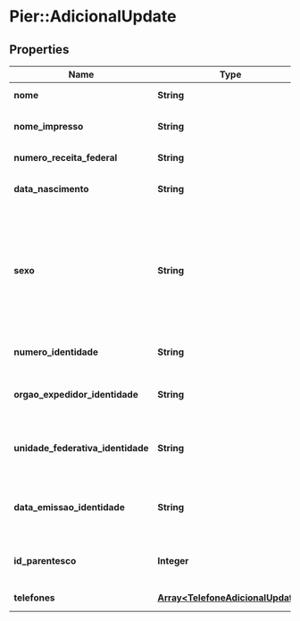 # Pier::AdicionalUpdate

## Properties
Name | Type | Description | Notes
------------ | ------------- | ------------- | -------------
**nome** | **String** | Nome completo do Adicional. | 
**nome_impresso** | **String** | Nome do Adicional que ser\u00E1 gravado no Cart\u00E3o. | [optional] 
**numero_receita_federal** | **String** | N\u00FAmero do CPF ou CNPJ do Adicional. | 
**data_nascimento** | **String** | Data de Nascimento do Adicional em formato yyyy-MM-dd. | [optional] 
**sexo** | **String** | C\u00F3digo de identifica\u00E7\u00E3o do sexo da Pessoa, quando PF, sendo: (\&quot;M\&quot;: Masculino), (\&quot;F\&quot;: Feminino), (\&quot;O\&quot;: Outro), (\&quot;N\&quot;: N\u00E3o Especificado). | [optional] 
**numero_identidade** | **String** | N\u00FAmero do Documento de Identidade do Adicional. | [optional] 
**orgao_expedidor_identidade** | **String** | Nome do Org\u00E3o Emissor do Documento de Identidade do Adicional. | [optional] 
**unidade_federativa_identidade** | **String** | Sigla da Unidade Federativa onde o Documento de Identidade do Adicional foi emitido. | [optional] 
**data_emissao_identidade** | **String** | Data de emiss\u00E3o do Documento de Identidade do Adicional em formato yyyy-MM-dd. | [optional] 
**id_parentesco** | **Integer** | C\u00F3digo de identifica\u00E7\u00E3o do Parentesco do Adicional com o Titular. | [optional] 
**telefones** | [**Array&lt;TelefoneAdicionalUpdate&gt;**](TelefoneAdicionalUpdate.md) | Lista de telefones do adicional. | [optional] 


